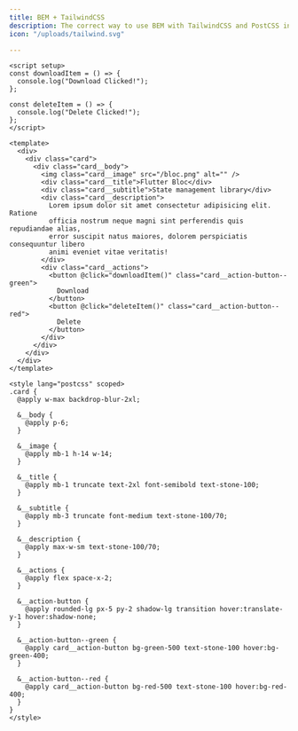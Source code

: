 ```yaml
---
title: BEM + TailwindCSS
description: The correct way to use BEM with TailwindCSS and PostCSS in Vue or Nuxt.
icon: "/uploads/tailwind.svg"

---
```

    <script setup>
    const downloadItem = () => {
      console.log("Download Clicked!");
    };
    
    const deleteItem = () => {
      console.log("Delete Clicked!");
    };
    </script>
    
    <template>
      <div>
        <div class="card">
          <div class="card__body">
            <img class="card__image" src="/bloc.png" alt="" />
            <div class="card__title">Flutter Bloc</div>
            <div class="card__subtitle">State management library</div>
            <div class="card__description">
              Lorem ipsum dolor sit amet consectetur adipisicing elit. Ratione
              officia nostrum neque magni sint perferendis quis repudiandae alias,
              error suscipit natus maiores, dolorem perspiciatis consequuntur libero
              animi eveniet vitae veritatis!
            </div>
            <div class="card__actions">
              <button @click="downloadItem()" class="card__action-button--green">
                Download
              </button>
              <button @click="deleteItem()" class="card__action-button--red">
                Delete
              </button>
            </div>
          </div>
        </div>
      </div>
    </template>
    
    <style lang="postcss" scoped>
    .card {
      @apply w-max backdrop-blur-2xl;
    
      &__body {
        @apply p-6;
      }
    
      &__image {
        @apply mb-1 h-14 w-14;
      }
    
      &__title {
        @apply mb-1 truncate text-2xl font-semibold text-stone-100;
      }
    
      &__subtitle {
        @apply mb-3 truncate font-medium text-stone-100/70;
      }
    
      &__description {
        @apply max-w-sm text-stone-100/70;
      }
    
      &__actions {
        @apply flex space-x-2;
      }
    
      &__action-button {
        @apply rounded-lg px-5 py-2 shadow-lg transition hover:translate-y-1 hover:shadow-none;
      }
    
      &__action-button--green {
        @apply card__action-button bg-green-500 text-stone-100 hover:bg-green-400;
      }
    
      &__action-button--red {
        @apply card__action-button bg-red-500 text-stone-100 hover:bg-red-400;
      }
    }
    </style>